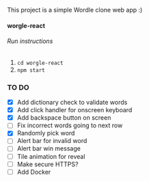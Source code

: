 This project is a simple Wordle clone web app :)

#### worgle-react
###### Run instructions
1. `cd worgle-react`
2. `npm start`

### TO DO
- [X] Add dictionary check to validate words
- [X] Add click handler for onscreen keyboard
- [X] Add backspace button on screen
- [ ] Fix incorrect words going to next row
- [X] Randomly pick word
- [ ] Alert bar for invalid word
- [ ] Alert bar win message
- [ ] Tile animation for reveal
- [ ] Make secure HTTPS?
- [ ] Add Docker